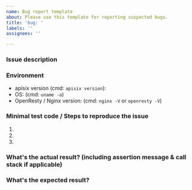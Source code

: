 ```yaml
---
name: Bug report template
about: Please use this template for reporting suspected bugs.
title: 'bug: '
labels: ''
assignees: ''

---
```


### Issue description


### Environment

* apisix version (cmd: `apisix version`):
* OS: (cmd: `uname -a`)
* OpenResty / Nginx version: (cmd: `nginx -V` or `openresty -V`)

### Minimal test code / Steps to reproduce the issue
1.
2.
3.

### What's the actual result? (including assertion message & call stack if applicable)



### What's the expected result?
